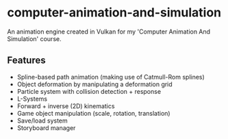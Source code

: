 # computer-animation-and-simulation
An animation engine created in Vulkan for my 'Computer Animation And Simulation' course.

## Features 
* Spline-based path animation (making use of Catmull-Rom splines)
* Object deformation by manipulating a deformation grid
* Particle system with collision detection + response
* L-Systems
* Forward + inverse (2D) kinematics
* Game object manipulation (scale, rotation, translation)
* Save/load system
* Storyboard manager
